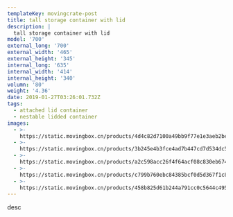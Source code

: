 ```yaml
---
templateKey: movingcrate-post
title: tall storage container with lid
description: |
  tall storage container with lid
model: '700'
external_long: '700'
external_width: '465'
external_height: '345'
internal_long: '635'
internal_width: '414'
internal_height: '340'
volumn: '80'
weight: '4.36'
date: 2019-01-27T03:26:01.732Z
tags:
  - attached lid container
  - nestable lidded container
images:
  - >-
    https://static.movingbox.cn/products/4d4c82d7100a49bb9f77e1e3aeb2bea2.JPG
  - >-
    https://static.movingbox.cn/products/3b245e4b3fce4ad7b447cd7d534dc553.JPG
  - >-
    https://static.movingbox.cn/products/a2c598acc26f4f64acf08c830eb674f3.JPG
  - >-
    https://static.movingbox.cn/products/c799b760ebc84385bcf0d5d367f1c810.jpg
  - >-
    https://static.movingbox.cn/products/458b825d61b244a791cc0c5644c495d4.jpg
---
```

desc
